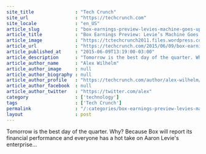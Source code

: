 ```yaml
---
site_title               : "Tech Crunch"
site_url                 : "https://techcrunch.com"
site_locale              : "en_US"
article_slug             : "box-earnings-preview-levies-machine-goes-up-against-the-street-for-round-two"
article_title            : "Box Earnings Preview: Levie’s Machine Goes Up Against The Street For Round Two"
article_image            : "https://tctechcrunch2011.files.wordpress.com/2015/06/screen-shot-2015-06-09-at-12-32-40-pm.png?w=764&h=400&crop=1"
article_url              : "https://techcrunch.com/2015/06/09/box-earnings-preview-levies-machine-goes-up-against-the-street-for-round-two/"
article_published_at     : "2015-06-09T13:19:00-03:00"
article_description      : "Tomorrow is the best day of the quarter. Why? Because Box will report its financial performance and everyone has a hot take on Aaron Levie's enterprise..."
article_author_name      : "Alex Wilhelm"
article_author_image     : null
article_author_biography : null
article_author_profile   : "https://techcrunch.com/author/alex-wilhelm/"
article_author_facebook  : null
article_author_twitter   : "https://twitter.com/alex"
category                 : ['technology']
tags                     : ['Tech Crunch']
permalink                : "/:categories/box-earnings-preview-levies-machine-goes-up-against-the-street-for-round-two/"
layout                   : post
---
```


Tomorrow is the best day of the quarter. Why? Because Box will report its financial performance and everyone has a hot take on Aaron Levie's enterprise...
